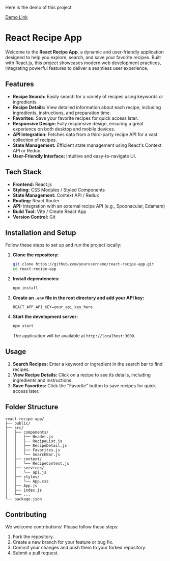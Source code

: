 Here is the demo of this project

[Demo Link](https://utkarsh-recipe-site.netlify.app) 

# React Recipe App

Welcome to the **React Recipe App**, a dynamic and user-friendly application designed to help you explore, search, and save your favorite recipes. Built with React.js, this project showcases modern web development practices, integrating powerful features to deliver a seamless user experience.

## Features

- **Recipe Search:** Easily search for a variety of recipes using keywords or ingredients.
- **Recipe Details:** View detailed information about each recipe, including ingredients, instructions, and preparation time.
- **Favorites:** Save your favorite recipes for quick access later.
- **Responsive Design:** Fully responsive design, ensuring a great experience on both desktop and mobile devices.
- **API Integration:** Fetches data from a third-party recipe API for a vast collection of recipes.
- **State Management:** Efficient state management using React's Context API or Redux.
- **User-Friendly Interface:** Intuitive and easy-to-navigate UI.

## Tech Stack

- **Frontend:** React.js
- **Styling:** CSS Modules / Styled Components
- **State Management:** Context API / Redux
- **Routing:** React Router
- **API:** Integration with an external recipe API (e.g., Spoonacular, Edamam)
- **Build Tool:** Vite / Create React App
- **Version Control:** Git

## Installation and Setup

Follow these steps to set up and run the project locally:

1. **Clone the repository:**

   ```bash
   git clone https://github.com/yourusername/react-recipe-app.git
   cd react-recipe-app
   ```

2. **Install dependencies:**

   ```bash
   npm install
   ```

3. **Create an `.env` file in the root directory and add your API key:**

   ```env
   REACT_APP_API_KEY=your_api_key_here
   ```

4. **Start the development server:**

   ```bash
   npm start
   ```

   The application will be available at `http://localhost:3000`.

## Usage

1. **Search Recipes:** Enter a keyword or ingredient in the search bar to find recipes.
2. **View Recipe Details:** Click on a recipe to see its details, including ingredients and instructions.
3. **Save Favorites:** Click the "Favorite" button to save recipes for quick access later.

## Folder Structure

```
react-recipe-app/
├── public/
├── src/
│   ├── components/
│   │   ├── Header.js
│   │   ├── RecipeList.js
│   │   ├── RecipeDetail.js
│   │   ├── Favorites.js
│   │   └── SearchBar.js
│   ├── context/
│   │   └── RecipeContext.js
│   ├── services/
│   │   └── api.js
│   ├── styles/
│   │   └── App.css
│   ├── App.js
│   ├── index.js
│   └── ...
└── package.json
```

## Contributing

We welcome contributions! Please follow these steps:

1. Fork the repository.
2. Create a new branch for your feature or bug fix.
3. Commit your changes and push them to your forked repository.
4. Submit a pull request.


